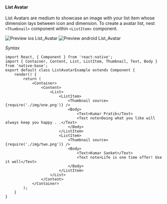 #### List Avatar

List Avatars are medium to showcase an image with your list item whose dimension lays between icon and dimension. To create a avatar list, nest <code>&lt;Thumbnail></code> component within <code>&lt;ListItem></code> component.

![Preview ios List_Avatar](https://raw.githubusercontent.com/GeekyAnts/NativeBase-KitchenSink/0.5.13/Screenshots/iOS/list-avatar.png)
![Preview android List_Avatar](https://github.com/GeekyAnts/NativeBase-KitchenSink/raw/master/screenshots/android/thumbList.png)

*Syntax*

<pre class="line-numbers"><code class="language-jsx">import React, { Component } from 'react-native';
import { Container, Content, List, ListItem, Thumbnail, Text, Body } from 'native-base';
export default class ListAvatarExample extends Component {
    render() {
        return (
            &lt;Container>
                &lt;Content>
                    &lt;List>
                        &lt;ListItem>
                            &lt;Thumbnail source={require('./img/one.png')} />
                            &lt;Body>
                                &lt;Text>Kumar Pratik&lt;/Text>
                                &lt;Text note>Doing what you like will always keep you happy . .&lt;/Text>
                            &lt;/Body>
                        &lt;/ListItem>
                        &lt;ListItem>
                            &lt;Thumbnail source={require('./img/two.png')} />
                            &lt;Body>
                                &lt;Text>Kumar Sanket&lt;/Text>
                                &lt;Text note>Life is one time offer! Use it well&lt;/Text>
                            &lt;/Body>
                        &lt;/ListItem>
                    &lt;/List>
                &lt;/Content>
            &lt;/Container>
        );
    }
}
</code></pre><br />
